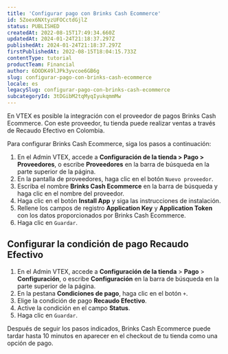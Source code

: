 ```yaml
---
title: 'Configurar pago con Brinks Cash Ecommerce'
id: 5Zoex6NXtyzUFOCctdGjlZ
status: PUBLISHED
createdAt: 2022-08-15T17:49:34.660Z
updatedAt: 2024-01-24T21:18:37.297Z
publishedAt: 2024-01-24T21:18:37.297Z
firstPublishedAt: 2022-08-15T18:04:15.733Z
contentType: tutorial
productTeam: Financial
author: 6DODK49lJPk3yvcoe6GB6g
slug: configurar-pago-con-brinks-cash-ecommerce
locale: es
legacySlug: configurar-pago-con-brinks-cash-ecommerce
subcategoryId: 3tDGibM2tqMyqIyukqmmMw
---
```


En VTEX es posible la integración con el proveedor de pagos Brinks Cash Ecommerce. Con este proveedor, tu tienda puede realizar ventas a través de Recaudo Efectivo en Colombia.

Para configurar Brinks Cash Ecommerce, siga los pasos a continuación:

1. En el Admin VTEX, accede a __Configuración de la tienda > Pago > Proveedores__, o escribe __Proveedores__ en la barra de búsqueda en la parte superior de la página.
2. En la pantalla de proveedores, haga clic en el botón `Nuevo proveedor`.
3. Escriba el nombre __Brinks Cash Ecommerce__ en la barra de búsqueda y haga clic en el nombre del proveedor.
4. Haga clic en el botón __Install App__ y siga las instrucciones de instalación.
5. Rellene los campos de registro __Application Key__ y __Application Token__ con los datos proporcionados por Brinks Cash Ecommerce.
6. Haga clic en `Guardar`.

## Configurar la condición de pago Recaudo Efectivo

1. En el Admin VTEX, accede a **Configuración de la tienda** > **Pago** > **Configuración**, o escribe **Configuración** en la barra de búsqueda en la parte superior de la página.
2. En la pestana __Condiciones de pago__, haga clic en el botón `+`.
3. Elige la condición de pago __Recaudo Efectivo__.
4. Active la condición en el campo __Status__.
5. Haga clic en `Guardar`.

Después de seguir los pasos indicados, Brinks Cash Ecommerce puede tardar hasta 10 minutos en aparecer en el checkout de tu tienda como una opción de pago.
